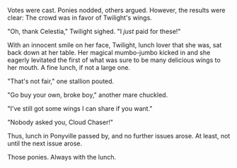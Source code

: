 Votes were cast. Ponies nodded, others argued. However, the results were clear: The crowd was in favor of Twilight's wings.

"Oh, thank Celestia," Twilight sighed. "I *just* paid for these!"

With an innocent smile on her face, Twilight, lunch lover that she was, sat back down at her table. Her magical mumbo-jumbo kicked in and she eagerly levitated the first of what was sure to be many delicious wings to her mouth. A fine lunch, if not a large one.

"That's not fair," one stallion pouted.

"Go buy your own, broke boy," another mare chuckled.

"I've still got some wings I can share if you want."

"Nobody asked you, Cloud Chaser!"

Thus, lunch in Ponyville passed by, and no further issues arose. At least, not until the next issue arose.

Those ponies. Always with the lunch.